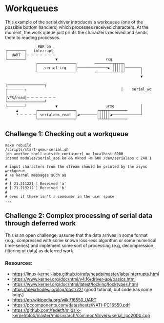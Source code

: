# Workqueues

This example of the serial driver introduces a workqueue (one of the possible
bottom handlers) which processes received characters. At the moment, the work
queue just prints the characters received and sends them to reading processes.

```
               RBR on
┌────────┐   interrupt
│  UART  │─ ─ ─ ─ ─ ─ ─
└────────┘             ▼                      rxq
              ┌─────────────────┐        ────────┬┬┬┬┬┐
              │   serial_irq    │──────────────▶ ││││││───────┐
              └─────────────────┘        ────────┴┴┴┴┴┘       │
                                                              ▼
                                                     ┌─────────────────┐
┌────────┐                                           │    serial_wq    │
│VFS/read│─ ─ ─ ─ ─ ─ ─                              └─────────────────┘
└────────┘             ▼                      urxq            │
     ▲        ┌─────────────────┐         ┌┬┬┬┬┬────────      │
     └ ─ ─ ─ ─│ serialaos_read  │◀────────││││││◀─────────────┘
              └─────────────────┘         └┴┴┴┴┴────────
```

## Challenge 1: Checking out a workqueue

```
make rebuild
/scripts/start-qemu-serial.sh
(on another shell outside container) nc localhost 6000
insmod modules/serial_aos.ko && mknod -m 600 /dev/serialaos c 248 1

# input characters from the stream should be printed by the async workqueue
# as kernel messages such as
#
# [ 21.211221 ] Received 'a'
# [ 21.213212 ] Received 'b'
#
# even if there isn't a consumer in the user space
...

```

## Challenge 2: Complex processing of serial data through deferred work

This is an open challenge; assume that the data arrives in some format (e.g.,
compressed with some known loss-less algorithm or some numerical time-series)
and implement some sort of processing (e.g, decompression, filtering of data) as
deferred work.

### Resources:

- https://linux-kernel-labs.github.io/refs/heads/master/labs/interrupts.html
- https://www.kernel.org/doc/html/v4.16/driver-api/basics.html
- https://www.kernel.org/doc/html/latest/locking/locktypes.html
- https://alexrhodes.io/blog/post/22/ (good tutorial, but code has some bugs)
- https://en.wikipedia.org/wiki/16550_UART
- https://pccomponents.com/datasheets/NATI-PC16550.pdf
- https://github.com/fedetft/miosix-kernel/blob/master/miosix/arch/common/drivers/serial_lpc2000.cpp
